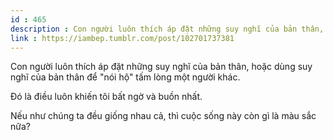 ```yaml
---
id : 465
description : Con người luôn thích áp đặt những suy nghĩ của bản thân, hoặc dùng suy nghĩ của bản thân để "nói hộ" tấm lòng một người khác.
link : https://iambep.tumblr.com/post/102701737381
---
```


Con người luôn thích áp đặt những suy nghĩ của bản thân, hoặc dùng suy nghĩ
của bản thân để "nói hộ" tấm lòng một người khác.

Đó là điều luôn khiến tôi bất ngờ và buồn nhất.

Nếu như chúng ta đều giống nhau cả, thì cuộc sống này còn gì là màu sắc
nữa?